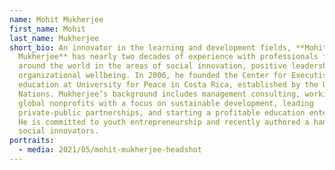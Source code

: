 ```yaml
---
name: Mohit Mukherjee
first_name: Mohit
last_name: Mukherjee
short_bio: An innovator in the learning and development fields, **Mohit
  Mukherjee** has nearly two decades of experience with professionals from
  around the world in the areas of social innovation, positive leadership, and
  organizational wellbeing. In 2006, he founded the Center for Executive
  education at University for Peace in Costa Rica, established by the United
  Nations. Mukherjee’s background includes management consulting, working with
  global nonprofits with a focus on sustainable development, leading
  private-public partnerships, and starting a profitable education enterprise.
  He is committed to youth entrepreneurship and recently authored a handbook for
  social innovators.
portraits:
  - media: 2021/05/mohit-mukherjee-headshot
---
```

